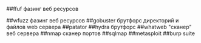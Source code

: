 ##ffuf фазинг веб ресурсов

##wfuzz фазинг веб ресурсов
##gobuster брутфорс директорий и файлов web сервера
##patator
##hydra брутфорс
##whatweb "сканер" веб сервера
##nmap сканер портов
##sqlmap 
##metasploit
##burp suite
